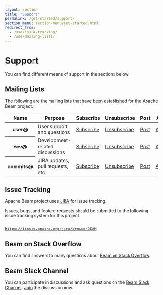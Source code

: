 ```yaml
---
layout: section
title: "Support"
permalink: /get-started/support/
section_menu: section-menu/get-started.html
redirect_from:
  - /use/issue-tracking/
  - /use/mailing-lists/
---
```


# Support

You can find different means of support in the sections below.

## Mailing Lists

The following are the mailing lists that have been established for the Apache Beam project.

<table class="table table-hover">
  <thead>
    <tr>
      <th>Name</th>
      <th>Purpose</th>
      <th>Subscribe</th>
      <th>Unsubscribe</th>
      <th>Post</th>
      <th>Archive</th>
    </tr>
  </thead>
  <tbody>
    <tr>
      <th scope="row">user@</th>
      <td>User support and questions</td>
      <td><a href="mailto:user-subscribe@beam.apache.org">Subscribe</a></td>
      <td><a href="mailto:user-unsubscribe@beam.apache.org">Unsubscribe</a></td>
      <td><a href="mailto:user@beam.apache.org">Post</a></td>
      <td><a href="https://lists.apache.org/list.html?user@beam.apache.org">Archives</a></td>
    </tr>
    <tr>
      <th scope="row">dev@</th>
      <td>Development-related discussions</td>
      <td><a href="mailto:dev-subscribe@beam.apache.org">Subscribe</a></td>
      <td><a href="mailto:dev-unsubscribe@beam.apache.org">Unsubscribe</a></td>
      <td><a href="mailto:dev@beam.apache.org">Post</a></td>
      <td><a href="https://lists.apache.org/list.html?dev@beam.apache.org">Archives</a></td>
    </tr>
    <tr>
      <th scope="row">commits@</th>
      <td>JIRA updates, pull requests, etc.</td>
      <td><a href="mailto:commits-subscribe@beam.apache.org">Subscribe</a></td>
      <td><a href="mailto:commits-unsubscribe@beam.apache.org">Unsubscribe</a></td>
      <td><a href="mailto:commits@beam.apache.org">Post</a></td>
      <td><a href="https://lists.apache.org/list.html?commits@beam.apache.org">Archives</a></td>
    </tr>
</tbody>
</table>

## Issue Tracking

Apache Beam project uses [JIRA](http://www.atlassian.com/software/jira) for issue tracking.

Issues, bugs, and feature requests should be submitted to the following issue tracking system for this project.

<code>
<a href="https://issues.apache.org/jira/browse/BEAM">https://issues.apache.org/jira/browse/BEAM</a>
</code>

## Beam on Stack Overflow

You can find answers to many questions about [Beam on Stack Overflow](http://stackoverflow.com/questions/tagged/apache-beam).

## Beam Slack Channel

You can participate in discussions and ask questions on the [Beam Slack Channel](https://apachebeam.slack.com/).
[Join](https://join.slack.com/t/apachebeam/shared_invite/enQtMzI4ODYzODY3MTY5LTIxOTJmMmFkMGVkMThhYmIwOWRkMTFiOGI3NDdlYzNmMmE2ZTA4N2JiMjc5ZDNmYTgxZGY5OTNlMDljMzM5NDU) the discussion now.
